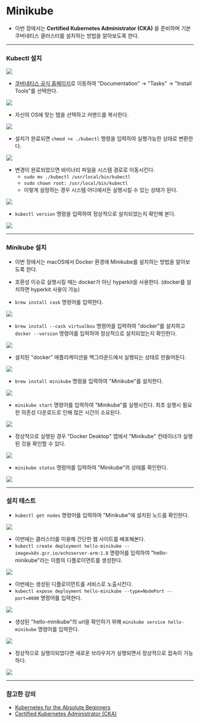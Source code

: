 # Minikube

- 이번 장에서는 **Certified Kubernetes Administrator (CKA)** 을 준비하며 기본 쿠버네티스 클러스터를 설치하는 방법을 알아보도록 한다.

---

### Kubectl 설치

![](images/1-k8s-home-documentation.png)

- [쿠버네티스 공식 홈페이지](https://kubernetes.io)로 이동하여 "Documentation" -> "Tasks" -> "Install Tools"를 선택한다.

![](images/2-copy-command.png)

- 자신의 OS에 맞는 탭을 선택하고 커맨드를 복사한다.

![](images/3-install-kubectl.png)

- 설치가 완료되면 `chmod +x ./kubectl` 명령을 입력하여 실행가능한 상태로 변환한다.

![](images/4-chmod-kubectl.png)

- 변경이 완료되었으면 바이너리 파일을 시스템 경로로 이동시킨다.
  - `sudo mv ./kubectl /usr/local/bin/kubectl`
  - `sudo chown root: /usr/local/bin/kubectl`
  - 이렇게 설정하는 경우 시스템 어디에서든 실행시킬 수 있는 상태가 된다.

![](images/5-binary-move-to-system-path.png)

- `kubectl version` 명령을 입력하여 정상적으로 설치되었는지 확인해 본다.

![](images/6-kubectl-version.png)

---

### Minikube 설치

- 이번 장에서는 macOS에서 Docker 환경에 Minikube를 설치하는 방법을 알아보도록 한다.
- 호환성 이슈로 실행시킬 때는 docker가 아닌 hyperkit을 사용한다. (docker를 설치하면 hyperkit 사용이 가능)

- `brew install cask` 명령어를 입력한다.  

![](images/7-brew-install-cask.png)

- `brew install --cask virtualbox` 명령어를 입력하여 "docker"를 설치하고 `docker --version` 명령어를 입력하여 정상적으로 설치되었는지 확인한다.

![](images/8-brew-install-docker-cask.png)

- 설치된 "docker" 애플리케이션을 백그라운드에서 실행되는 상태로 만들어둔다.

![](images/9-start-docker-desktop.png)

- `brew install minikube` 명령을 입력하여 "Minikube"를 설치한다.

![](images/10-brew-install-minikube.png)

- `minikube start` 명령어를 입력하여 "Minikube"를 실행시킨다. 최초 실행시 필요한 의존성 다운로드로 인해 많은 시간이 소요된다.

![](images/11-minikube-start.png)

- 정상적으로 실행된 경우 "Docker Desktop" 앱에서 "Minikube" 컨테이너가 실행된 것을 확인할 수 있다.

![](images/12-minikube-in-docker-desktop.png)

- `minikube status` 명령어를 입력하여 "Minikube"의 상태를 확인한다.

![](images/13-minikube-status.png)

---

### 설치 테스트

- `kubectl get nodes` 명령어를 입력하여 "Minikube"에 설치된 노드를 확인한다.

![](images/14-kubectl-get-nodes.png)

- 이번에는 클러스터를 이용해 간단한 웹 사이트를 배포해본다.
- `kubectl create deployment hello-minikube --image=k8s.gcr.io/echoserver-arm:1.8` 명령어를 입력하여 "hello-minikube"라는 이름의 디플로이먼트를 생성한다.

![](images/15-kubectl-create-deployment.png)

- 이번에는 생성된 디플로이먼트를 서비스로 노출시킨다.
- `kubectl expose deployment hello-minikube --type=NodePort --port=8080` 명령어를 입력한다.

![](images/16-kubectl-expose-deployment.png)

- 생성된 "hello-minikube"의 url을 확인하기 위해 `minikube service hello-minikube` 명령어를 입력한다.

![](images/17-kubectl-service-hello-minikube.png)

- 정상적으로 실행이되었다면 새로운 브라우저가 실행되면서 정상적으로 접속이 가능하다.

![](images/18-echoserver-in-browser.png)

---

### 참고한 강의

- [Kubernetes for the Absolute Beginners](https://www.udemy.com/course/learn-kubernetes)
- [Certified Kubernetes Administrator (CKA)](https://www.udemy.com/course/certified-kubernetes-administrator-with-practice-tests)